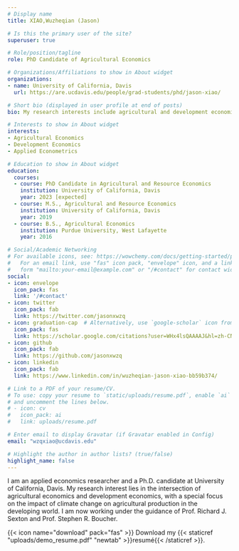```yaml
---
# Display name
title: XIAO,Wuzheqian (Jason)

# Is this the primary user of the site?
superuser: true

# Role/position/tagline
role: PhD Candidate of Agricultural Economics

# Organizations/Affiliations to show in About widget
organizations:
- name: University of California, Davis
  url: https://are.ucdavis.edu/people/grad-students/phd/jason-xiao/

# Short bio (displayed in user profile at end of posts)
bio: My research interests include agricultural and development economics. Currently, I am evaluating the potential impact of climate change on global coffee production.

# Interests to show in About widget
interests:
- Agricultural Economics
- Development Economics
- Applied Econometrics

# Education to show in About widget
education:
  courses:
  - course: PhD Candidate in Agricultural and Resource Economics
    institution: University of California, Davis
    year: 2023 [expected]
  - course: M.S., Agricultural and Resource Economics
    institution: University of California, Davis
    year: 2019
  - course: B.S., Agricultural Economics
    institution: Purdue University, West Lafayette
    year: 2016

# Social/Academic Networking
# For available icons, see: https://wowchemy.com/docs/getting-started/page-builder/#icons
#   For an email link, use "fas" icon pack, "envelope" icon, and a link in the
#   form "mailto:your-email@example.com" or "/#contact" for contact widget.
social:
- icon: envelope
  icon_pack: fas
  link: '/#contact'
- icon: twitter
  icon_pack: fab
  link: https://twitter.com/jasonxwzq
- icon: graduation-cap  # Alternatively, use `google-scholar` icon from `ai` icon pack
  icon_pack: fas
  link: https://scholar.google.com/citations?user=WHx4lsQAAAAJ&hl=zh-CN&authuser=2
- icon: github
  icon_pack: fab
  link: https://github.com/jasonxwzq
- icon: linkedin
  icon_pack: fab
  link: https://www.linkedin.com/in/wuzheqian-jason-xiao-bb59b374/

# Link to a PDF of your resume/CV.
# To use: copy your resume to `static/uploads/resume.pdf`, enable `ai` icons in `params.toml`, 
# and uncomment the lines below.
# - icon: cv
#   icon_pack: ai
#   link: uploads/resume.pdf

# Enter email to display Gravatar (if Gravatar enabled in Config)
email: "wzqxiao@ucdavis.edu"

# Highlight the author in author lists? (true/false)
highlight_name: false
---
```


I am an applied economics researcher and a Ph.D. candidate at University of California, Davis. My research interest lies in the intersection of agricultural economics and development economics, with a special focus on the impact of climate change on agricultural production in the developing world. I am now working under the guidance of Prof. Richard J. Sexton and Prof. Stephen R. Boucher.

{{< icon name="download" pack="fas" >}} Download my {{< staticref "uploads/demo_resume.pdf" "newtab" >}}resumé{{< /staticref >}}.
